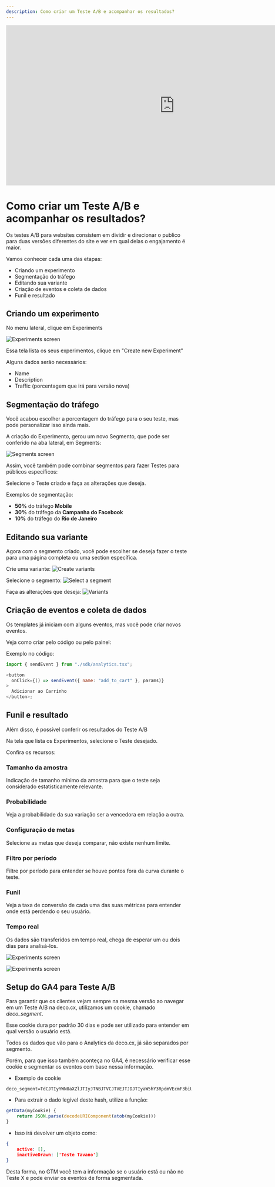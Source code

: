 ```yaml
---
description: Como criar um Teste A/B e acompanhar os resultados?
---
```


<div>
<iframe width="915" height="435" src="https://www.youtube.com/embed/_tXQw2Cew44" title="Creating A/B Tests (Guilherme Tavano) | Short Demos | Brazilian Portuguese 🇧🇷" frameborder="0" allow="accelerometer; autoplay; clipboard-write; encrypted-media; gyroscope; picture-in-picture; web-share" referrerpolicy="strict-origin-when-cross-origin" allowfullscreen></iframe>
</div>

# Como criar um Teste A/B e acompanhar os resultados?

Os testes A/B para websites consistem em dividir e direcionar o publico para
duas versões diferentes do site e ver em qual delas o engajamento é maior.

Vamos conhecer cada uma das etapas:

- Criando um experimento
- Segmentação do tráfego
- Editando sua variante
- Criação de eventos e coleta de dados
- Funil e resultado

## Criando um experimento

No menu lateral, clique em Experiments

![Experiments screen](https://ozksgdmyrqcxcwhnbepg.supabase.co/storage/v1/object/public/assets/530/7060003d-e0ae-4ec1-8a22-a7a88d0dfe71)

Essa tela lista os seus experimentos, clique em "Create new Experiment"

Alguns dados serão necessários:

- Name
- Description
- Traffic (porcentagem que irá para versão nova)

## Segmentação do tráfego

Você acabou escolher a porcentagem do tráfego para o seu teste, mas pode
personalizar isso ainda mais.

A criação do Experimento, gerou um novo Segmento, que pode ser conferido na aba
lateral, em Segments:

![Segments screen](https://ozksgdmyrqcxcwhnbepg.supabase.co/storage/v1/object/public/assets/530/f25a1aab-3c16-45a3-8083-742d88b52e1e)

Assim, você também pode combinar segmentos para fazer Testes para públicos
específicos:

Selecione o Teste criado e faça as alterações que deseja.

Exemplos de segmentação:

- **50%** do tráfego **Mobile**
- **30%** do tráfego da **Campanha do Facebook**
- **10%** do tráfego do **Rio de Janeiro**

## Editando sua variante

Agora com o segmento criado, você pode escolher se deseja fazer o teste para uma
página completa ou uma section específica.

Crie uma variante:
![Create variants](https://ozksgdmyrqcxcwhnbepg.supabase.co/storage/v1/object/public/assets/530/ef0f35c3-e98a-4523-96df-e811102aafa6)

Selecione o segmento:
![Select a segment](https://ozksgdmyrqcxcwhnbepg.supabase.co/storage/v1/object/public/assets/530/e9cd11bd-c389-448a-97f5-f915e18e6712)

Faça as alterações que deseja:
![Variants](https://ozksgdmyrqcxcwhnbepg.supabase.co/storage/v1/object/public/assets/530/c3eeba19-8163-4892-923b-4323c6c3216a)

## Criação de eventos e coleta de dados

Os templates já iniciam com alguns eventos, mas você pode criar novos eventos.

Veja como criar pelo código ou pelo painel:

Exemplo no código:

```javascript
import { sendEvent } from "./sdk/analytics.tsx";

<button
  onClick={() => sendEvent({ name: "add_to_cart" }, params)}
>
  Adicionar ao Carrinho
</button>;
```

## Funil e resultado

Além disso, é possível conferir os resultados do Teste A/B

Na tela que lista os Experimentos, selecione o Teste desejado.

Confira os recursos:

### Tamanho da amostra

Indicação de tamanho mínimo da amostra para que o teste seja considerado
estatisticamente relevante.

### Probabilidade

Veja a probabilidade da sua variação ser a vencedora em relação a outra.

### Configuração de metas

Selecione as metas que deseja comparar, não existe nenhum limite.

### Filtro por período

Filtre por período para entender se houve pontos fora da curva durante o teste.

### Funil

Veja a taxa de conversão de cada uma das suas métricas para entender onde está
perdendo o seu usuário.

### Tempo real

Os dados são transferidos em tempo real, chega de esperar um ou dois dias para
analisá-los.

![Experiments screen](https://ozksgdmyrqcxcwhnbepg.supabase.co/storage/v1/object/public/assets/530/6ddc740d-9590-431b-b1e7-f0a0130bc5f6)

![Experiments screen](https://ozksgdmyrqcxcwhnbepg.supabase.co/storage/v1/object/public/assets/530/cc637298-e938-494c-9253-b7d1bef6f99a)

## Setup do GA4 para Teste A/B

Para garantir que os clientes vejam sempre na mesma versão ao navegar em um Teste A/B na deco.cx, utilizamos um cookie, chamado _deco_segment_.

Esse cookie dura por padrão 30 dias e pode ser utilizado para entender em qual versão o usuário está.

Todos os dados que vão para o Analytics da deco.cx, já são separados por segmento.

Porém, para que isso também aconteça no GA4, é necessário verificar esse cookie e segmentar os eventos com base nessa informação.

 - Exemplo de cookie
```
deco_segment=TdCJTIyYWN0aXZlJTIyJTNBJTVCJTVEJTJDJTIyaW5hY3RpdmVEcmF3biUyMiUzQSU1QiUyMlRlc3RlJTIwVGF2YW5vJTIyJTVEJTdE
```

 - Para extrair o dado legível deste hash, utilize a função:
```javascript
getData(myCookie) {
	return JSON.parse(decodeURIComponent(atob(myCookie)))
}
```

 - Isso irá devolver um objeto como:
```json
{
	active: [],
	inactiveDrawn: ['Teste Tavano']
}
```

Desta forma, no GTM você tem a informação se o usuário está ou não no Teste X e pode enviar os eventos de forma segmentada.